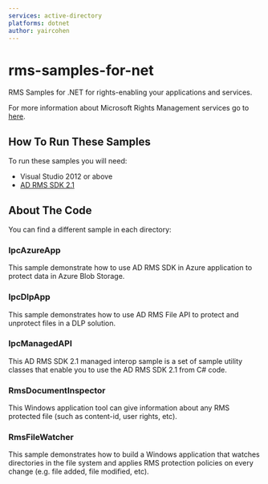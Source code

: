 ```yaml
---
services: active-directory
platforms: dotnet
author: yaircohen
---
```


rms-samples-for-net
===================

RMS Samples for .NET for rights-enabling your applications and services.

For more information about Microsoft Rights Management services go to [here](http://www.microsoft.com/rms).

## How To Run These Samples

To run these samples you will need:
- Visual Studio 2012 or above
- [AD RMS SDK 2.1](http://www.microsoft.com/en-us/download/details.aspx?id=38397)

## About The Code

You can find a different sample in each directory:

### IpcAzureApp

This sample demonstrate how to use AD RMS SDK in Azure application to protect data in Azure Blob Storage.

### IpcDlpApp

This sample demonstrates how to use AD RMS File API to protect and unprotect files in a DLP solution.

### IpcManagedAPI

This AD RMS SDK 2.1 managed interop sample is a set of sample utility classes that enable you to use the AD RMS SDK 2.1 from C# code.

### RmsDocumentInspector

This Windows application tool can give information about any RMS protected file (such as content-id, user rights, etc).

### RmsFileWatcher

This sample demonstrates how to build a Windows application that watches directories in the file system and applies RMS protection policies on every change (e.g. file added, file modified, etc).



